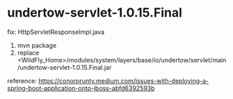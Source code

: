 # undertow-servlet-1.0.15.Final
fix: HttpServletResponseImpl.java

1. mvn package
2. replace <WildFly_Home>/modules/system/layers/base/io/undertow/servlet/main/undertow-servlet-1.0.15.Final.jar


reference: https://conorprunty.medium.com/issues-with-deploying-a-spring-boot-application-onto-jboss-abfd6392593b

